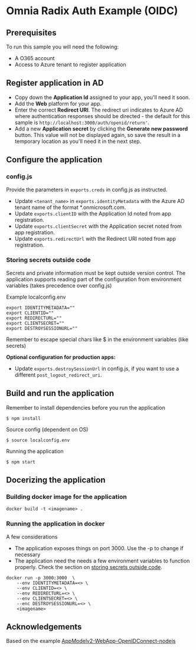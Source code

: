 # Omnia Radix Auth Example (OIDC)

## Prerequisites

To run this sample you will need the following:

* A O365 account
* Access to Azure tenant to register application

## Register application in AD

- Copy down the **Application Id** assigned to your app, you'll need it soon.
- Add the **Web** platform for your app.
- Enter the correct **Redirect URI**. The redirect uri indicates to Azure AD where authentication responses should be directed - the default for this sample is `http://localhost:3000/auth/openid/return'`.
- Add a new **Application secret** by clicking the **Generate new password** button. This value will not be displayed again, so save the result in a temporary location as you'll need it in the next step.

## Configure the application

### config.js
Provide the parameters in `exports.creds` in config.js as instructed.

* Update `<tenant_name>` in `exports.identityMetadata` with the Azure AD tenant name of the format \*.onmicrosoft.com.
* Update `exports.clientID` with the Application Id noted from app registration.
* Update `exports.clientSecret` with the Application secret noted from app registration.
* Update `exports.redirectUrl` with the Redirect URI noted from app registration.

### Storing secrets outside code

Secrets and private information must be kept outside version control. The application supports reading part of the configuration from environment variables (takes precedence over config.js)

Example localconfig.env
```
export IDENTITYMETADATA=""
export CLIENTID=""
export REDIRECTURL=""
export CLIENTSECRET=""
export DESTROYSESSIONURL=""
```
Remember to escape special chars like $ in the environment variables (like secrets)

**Optional configuration for production apps:**

* Update `exports.destroySessionUrl` in config.js, if you want to use a different `post_logout_redirect_uri`.

## Build and run the application

Remember to install dependencies before you run the application

```node
$ npm install 
```

Source config (dependent on OS)

```node
$ source localconfig.env
```

Running the application

```node
$ npm start
```

## Docerizing the application

### Building docker image for the application

```docker
docker build -t <imagename> .
```

### Running the application in docker
A few considerations

* The application exposes things on port 3000. Use the -p to change if necessary
* The application need the needs a few environment variables to function properly. Check the section on [storing secrets outside code](storing-secrets-outside-code).

```docker
docker run -p 3000:3000  \
    --env IDENTITYMETADATA=<> \
    --env CLIENTID=<> \
    --env REDIRECTURL=<> \
    --env CLIENTSECRET=<> \
    --enc DESTROYSESSIONURL=<> \
    <imagename>
```

## Acknowledgements

Based on the example [AppModelv2-WebApp-OpenIDConnect-nodejs](https://github.com/AzureADQuickStarts/AppModelv2-WebApp-OpenIDConnect-nodejs)
